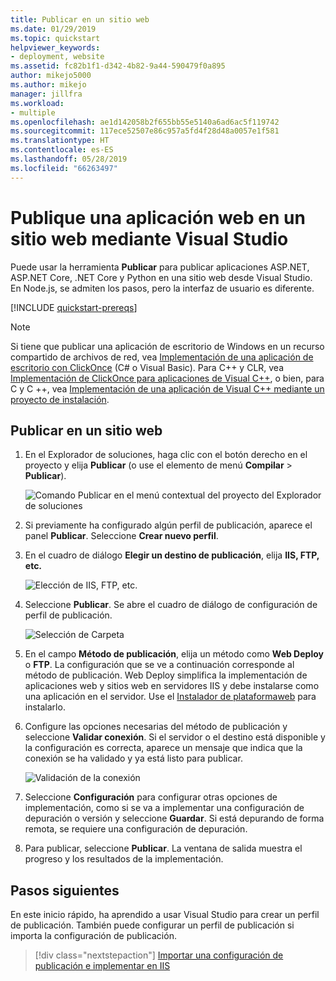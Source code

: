 ```yaml
---
title: Publicar en un sitio web
ms.date: 01/29/2019
ms.topic: quickstart
helpviewer_keywords:
- deployment, website
ms.assetid: fc82b1f1-d342-4b82-9a44-590479f0a895
author: mikejo5000
ms.author: mikejo
manager: jillfra
ms.workload:
- multiple
ms.openlocfilehash: ae1d142058b2f655bb55e5140a6ad6ac5f119742
ms.sourcegitcommit: 117ece52507e86c957a5fd4f28d48a0057e1f581
ms.translationtype: HT
ms.contentlocale: es-ES
ms.lasthandoff: 05/28/2019
ms.locfileid: "66263497"
---
```

# <a name="publish-a-web-app-to-a-web-site-using-visual-studio"></a>Publique una aplicación web en un sitio web mediante Visual Studio

Puede usar la herramienta **Publicar** para publicar aplicaciones ASP.NET, ASP.NET Core, .NET Core y Python en una sitio web desde Visual Studio. En Node.js, se admiten los pasos, pero la interfaz de usuario es diferente.

[!INCLUDE [quickstart-prereqs](includes/quickstart-prereqs.md)]

> [!NOTE]
> Si tiene que publicar una aplicación de escritorio de Windows en un recurso compartido de archivos de red, vea [Implementación de una aplicación de escritorio con ClickOnce](how-to-publish-a-clickonce-application-using-the-publish-wizard.md) (C# o Visual Basic). Para C++ y CLR, vea [Implementación de ClickOnce para aplicaciones de Visual C++](/cpp/windows/clickonce-deployment-for-visual-cpp-applications), o bien, para C y C ++, vea [Implementación de una aplicación de Visual C++ mediante un proyecto de instalación](/cpp/windows/walkthrough-deploying-a-visual-cpp-application-by-using-a-setup-project).

## <a name="publish-to-a-web-site"></a>Publicar en un sitio web

1. En el Explorador de soluciones, haga clic con el botón derecho en el proyecto y elija **Publicar** (o use el elemento de menú **Compilar** > **Publicar**).

    ![Comando Publicar en el menú contextual del proyecto del Explorador de soluciones](../deployment/media/quickstart-publish.png "Elección de Publicar")

1. Si previamente ha configurado algún perfil de publicación, aparece el panel **Publicar**. Seleccione **Crear nuevo perfil**.

1. En el cuadro de diálogo **Elegir un destino de publicación**, elija **IIS, FTP, etc.**

    ![Elección de IIS, FTP, etc.](../deployment/media/quickstart-publish-iis-ftp.png "Choose IIS, FTP, etc.")

1. Seleccione **Publicar**. Se abre el cuadro de diálogo de configuración de perfil de publicación.

    ![Selección de Carpeta](../deployment/media/quickstart-publish-settings-web.png "Choose Folder")

1. En el campo **Método de publicación**, elija un método como **Web Deploy** o **FTP**. La configuración que se ve a continuación corresponde al método de publicación. Web Deploy simplifica la implementación de aplicaciones web y sitios web en servidores IIS y debe instalarse como una aplicación en el servidor. Use el [Instalador de plataformaweb](https://www.microsoft.com/web/downloads/platform.aspx) para instalarlo.

1. Configure las opciones necesarias del método de publicación y seleccione **Validar conexión**. Si el servidor o el destino está disponible y la configuración es correcta, aparece un mensaje que indica que la conexión se ha validado y ya está listo para publicar.

    ![Validación de la conexión](../deployment/media/quickstart-publish-web-deploy.png "Validate your connection")

1. Seleccione **Configuración** para configurar otras opciones de implementación, como si se va a implementar una configuración de depuración o versión y seleccione **Guardar**. Si está depurando de forma remota, se requiere una configuración de depuración.

1. Para publicar, seleccione **Publicar**. La ventana de salida muestra el progreso y los resultados de la implementación.

## <a name="next-steps"></a>Pasos siguientes

En este inicio rápido, ha aprendido a usar Visual Studio para crear un perfil de publicación. También puede configurar un perfil de publicación si importa la configuración de publicación.

> [!div class="nextstepaction"]
> [Importar una configuración de publicación e implementar en IIS](tutorial-import-publish-settings-iis.md)
